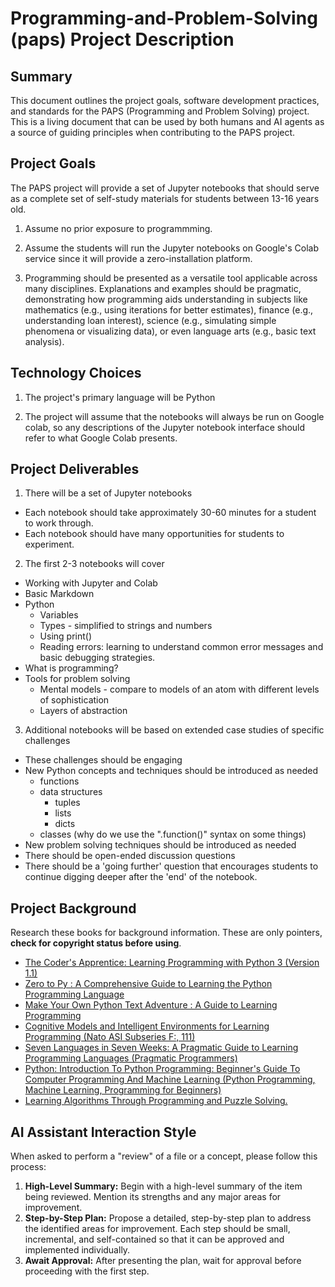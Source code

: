 # Programming-and-Problem-Solving (paps)  Project Description

## Summary

This document outlines the project goals, software development practices, and standards
for the PAPS (Programming and Problem Solving) project. This is a living document that can be used by both humans and
AI agents as a source of guiding principles when contributing to the PAPS project.

## Project Goals

The PAPS project will provide a set of Jupyter notebooks that should serve as a complete set of self-study materials for
students between 13-16 years old.

1) Assume no prior exposure to programmming.

2) Assume the students will run the Jupyter notebooks on Google's Colab service since it will provide a zero-installation platform.

3) Programming should be presented as a versatile tool applicable across many disciplines. Explanations and examples should be pragmatic, demonstrating how programming aids understanding in subjects like mathematics (e.g., using iterations for better estimates), finance (e.g., understanding loan interest), science (e.g., simulating simple phenomena or visualizing data), or even language arts (e.g., basic text analysis).


## Technology Choices

1) The project's primary language will be Python

2) The project will assume that the notebooks will always be run on Google colab, so any descriptions of the Jupyter notebook interface should refer to what Google Colab presents.

## Project Deliverables

1) There will be a set of Jupyter notebooks
  * Each notebook should take approximately 30-60 minutes for a student to work through.
  * Each notebook should have many opportunities for students to experiment.

2) The first 2-3 notebooks will cover
  * Working with Jupyter and Colab
  * Basic Markdown
  * Python
    * Variables
    * Types - simplified to strings and numbers
    * Using print()
    * Reading errors: learning to understand common error messages and basic debugging strategies.
  * What is programming?
  * Tools for problem solving
    * Mental models - compare to models of an atom with different levels of sophistication
    * Layers of abstraction

3) Additional notebooks will be based on extended case studies of specific challenges
  * These challenges should be engaging
  * New Python concepts and techniques should be introduced as needed
    * functions
    * data structures
      * tuples
      * lists
      * dicts
    * classes (why do we use the ".function()" syntax on some things)
  * New problem solving techniques should be introduced as needed
  * There should be open-ended discussion questions
  * There should be a 'going further' question that encourages students to continue digging deeper after the 'end' of the notebook.

## Project Background

Research these books for background information.  These are only pointers,  **check for copyright status before using**.

* [The Coder's Apprentice: Learning Programming with Python 3 (Version 1.1)](https://annas-archive.org/md5/8212681b58208f9d05dfc99192901350)
* [Zero to Py : A Comprehensive Guide to Learning the Python Programming Language](https://annas-archive.org/md5/944741a690c5cfa1e67ba614981767ec)
* [Make Your Own Python Text Adventure : A Guide to Learning Programming](https://annas-archive.org/md5/334655ad8f40397710bf1394c947cd6e)
* [Cognitive Models and Intelligent Environments for Learning Programming (Nato ASI Subseries F:, 111)](https://annas-archive.org/md5/f3089258ecac737d96ed51f4151c79f0)
* [Seven Languages in Seven Weeks: A Pragmatic Guide to Learning Programming Languages (Pragmatic Programmers)](https://annas-archive.org/md5/273f1bdd83328f3dc08de8b76324d71d)
* [Python: Introduction To Python Programming: Beginner's Guide To Computer Programming And Machine Learning (Python Programming, Machine Learning, Programming for Beginners)](https://annas-archive.org/md5/34994d824c4a5143016649a3cff7b963)
* [Learning Algorithms Through Programming and Puzzle Solving.](https://annas-archive.org/md5/ccf5c7cc60b885fecb510b84f52adcfb)

## AI Assistant Interaction Style

When asked to perform a "review" of a file or a concept, please follow this process:

1.  **High-Level Summary:** Begin with a high-level summary of the item being reviewed. Mention its strengths and any major areas for improvement.
2.  **Step-by-Step Plan:** Propose a detailed, step-by-step plan to address the identified areas for improvement. Each step should be small, incremental, and self-contained so that it can be approved and implemented individually.
3.  **Await Approval:** After presenting the plan, wait for approval before proceeding with the first step.

